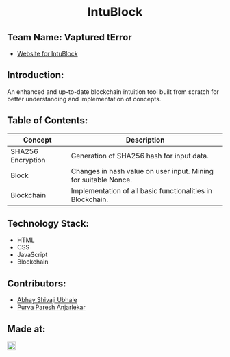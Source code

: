 <h1 align="center">IntuBlock</h1>
<p align="center">
</p>

## Team Name: Vaptured tError

* [Website for IntuBlock](https://intublock.web.app/)

## Introduction:
An enhanced and up-to-date blockchain intuition tool built from scratch for better understanding and implementation of concepts. 

## Table of Contents:
Concept | Description 
--- | --- 
SHA256 Encryption | Generation of SHA256 hash for input data.
Block | Changes in hash value on user input. Mining for suitable Nonce.
Blockchain | Implementation of all basic functionalities in Blockchain.


## Technology Stack:
* HTML 
* CSS 
* JavaScript 
* Blockchain

## Contributors:
* [Abhay Shivaji Ubhale](https://github.com/abby3010)
* [Purva Paresh Anjarlekar](https://github.com/Caddonix)


## Made at:
<a href="https://hack36.com"> <img src="http://bit.ly/BuiltAtHack36" height=20px> </a>
